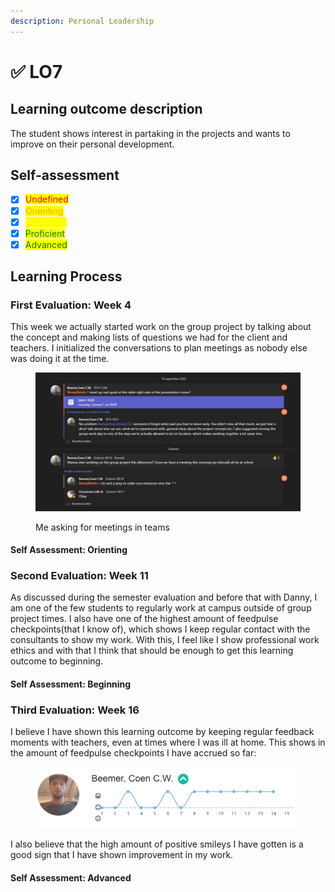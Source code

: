 ```yaml
---
description: Personal Leadership
---
```


# ✅ LO7

## Learning outcome description

The student shows interest in partaking in the projects and wants to improve on their personal development.

## Self-assessment

* [x] <mark style="color:red;">Undefined</mark>
* [x] <mark style="color:orange;">Orienting</mark>
* [x] <mark style="color:yellow;">Beginning</mark>
* [x] <mark style="color:green;">Proficient</mark>
* [x] <mark style="color:green;">Advanced</mark>

## Learning Process

### First Evaluation: Week 4

This week we actually started work on the group project by talking about the concept and making lists of questions we had for the client and teachers. I initialized the conversations to plan meetings as nobody else was doing it at the time.

<figure><img src="../.gitbook/assets/image (2) (2) (1).png" alt=""><figcaption><p>Me asking for meetings in teams</p></figcaption></figure>

#### Self Assessment: Orienting



### Second Evaluation: Week 11

As discussed during the semester evaluation and before that with Danny, I am one of the few students to regularly work at campus outside of group project times. I also have one of the highest amount of feedpulse checkpoints(that I know of), which shows I keep regular contact with the consultants to show my work. With this, I feel like I show professional work ethics and with that I think that should be enough to get this learning outcome to beginning.

#### Self Assessment: Beginning

### Third Evaluation: Week 16

I believe I have shown this learning outcome by keeping regular feedback moments with teachers, even at times where I was ill at home. This shows in the amount of feedpulse checkpoints I have accrued so far:

<figure><img src="../.gitbook/assets/image (9) (2).png" alt=""><figcaption></figcaption></figure>

I also believe that the high amount of positive smileys I have gotten is a good sign that I have shown improvement in my work.

#### Self Assessment: Advanced

##
